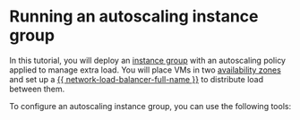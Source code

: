 # Running an autoscaling instance group


In this tutorial, you will deploy an [instance group](../../compute/concepts/instance-groups/scale.md#auto-scale) with an autoscaling policy applied to manage extra load. You will place VMs in two [availability zones](../../overview/concepts/geo-scope.md) and set up a [{{ network-load-balancer-full-name }}](../../network-load-balancer/) to distribute load between them.

To configure an autoscaling instance group, you can use the following tools: